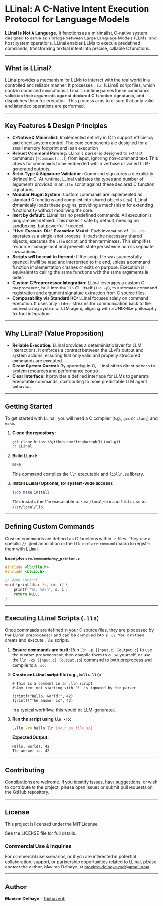 # LLinal: A C-Native Intent Execution Protocol for Language Models

**LLinal Is Not A Language.** It functions as a minimalist, C-native system designed to serve as a bridge between Large Language Models (LLMs) and host system operations. LLinal enables LLMs to execute predefined commands, transforming textual intent into precise, callable C functions.

-----

## What is LLinal?

LLinal provides a mechanism for LLMs to interact with the real world in a controlled and reliable manner. It processes `.lln` (LLinal) script files, which contain command invocations. LLinal's runtime parses these commands, validates their arguments against declared C function signatures, and dispatches them for execution. This process aims to ensure that only valid and intended operations are performed.

-----

## Key Features & Design Principles

  * **C-Native & Minimalist:** Implemented entirely in C to support efficiency and direct system control. The core components are designed for a small memory footprint and lean execution.
  * **Robust Command Parsing:** LLinal's parser is designed to extract commands (`!command(...)`) from input, ignoring non-command text. This allows for commands to be embedded within verbose or varied LLM-generated outputs.
  * **Strict Type & Signature Validation:** Command signatures are explicitly defined in C. At runtime, LLinal validates the types and number of arguments provided in an `.lln` script against these declared C function signatures.
  * **Modular Plugin System:** Custom commands are implemented as standard C functions and compiled into shared objects (`.so`). LLinal dynamically loads these plugins, providing a mechanism for extending functionality without modifying the core.
  * **Inert by default:** LLinal has *no* predefined commands. All execution is programmer-defined. This makes it safe by default, needing no sandboxing, but powerful if needed.
  * **"Live-Execute-Die" Execution Model:** Each invocation of `lln -ro` operates as a single-shot process. It loads the necessary shared objects, executes the `.lln` script, and then terminates. This simplifies resource management and prevents state persistence across separate invocations.
  * **Scripts *will* be read to the end:** If the script file was successfully opened, it will be read and interpreted to the end, unless a command function implementation crashes or exits on purpose. Execution is equivalent to calling the same functions with the same arguments in order.
  * **Custom C Preprocessor Integration:** LLinal leverages a custom C preprocessor, built into the `lln` CLI itself (`lln -p`), to automate command registration and argument signature extraction from C source files.
  * **Composability via Standard I/O:** LLinal focuses solely on command execution. It uses only `stderr` streams for communication back to the orchestrating system or LLM agent, aligning with a UNIX-like philosophy for tool integration.

-----

## Why LLinal? (Value Proposition)

  * **Reliable Execution:** LLinal provides a deterministic layer for LLM interactions. It enforces a contract between the LLM's output and system actions, ensuring that only valid and properly structured commands are executed.
  * **Direct System Control:** By operating in C, LLinal offers direct access to system resources and performance control.
  * **Clear Interface:** It provides a defined interface for LLMs to generate executable commands, contributing to more predictable LLM agent behavior.

-----

## Getting Started

To get started with LLinal, you will need a C compiler (e.g., `gcc` or `clang`) and `make`.

1.  **Clone the repository:**

    ```bash
    git clone https://github.com/friphazeph/LLinal.git
    cd LLinal
    ```

2.  **Build LLinal:**

    ```bash
    make
    ```

    This command compiles the `lln` executable and `liblln.so` library.

3.  **Install LLinal (Optional, for system-wide access):**

    ```bash
    sudo make install
    ```

    This installs the `lln` executable to `/usr/local/bin` and `liblln.so` to `/usr/local/lib`.

-----

## Defining Custom Commands

Custom commands are defined as C functions within `.c` files. They use a specific `// @cmd` annotation or the `LLN_declare_command` macro to register them with LLinal.

**Example: `src/commands/my_printer.c`**

```c
#include <lln/lln.h>
#include <stdio.h>

// @cmd !printf
void *print(char *s, int i) {
    printf("%s, %d\n", s, i);
    return NULL;
}
```

-----

## Executing LLinal Scripts (`.lln`)

Once commands are defined in your C source files, they are processed by the LLinal preprocessor and can be compiled into a `.so`. You can then create and execute `.lln` scripts.

1.  **Ensure commands are built:** Run `lln -p [input.c] [output.c]` to use the custom preprocessor, then compile them to a `.so` yourself, or use the `lln -co [input.c] [output.so]` command to both preprocess and compile to a `.so`.

2.  **Create an LLinal script file (e.g., `hello.lln`):**

    ```lln
    # This is a comment in an .lln script
    # Any text not starting with '!' is ignored by the parser

    !printf("Hello, world!", 42)
    !printf("The answer is", 42)
    ```
    In a typical workflow, this would be LLM-generated.

3.  **Run the script using `lln -ro`:**

    ```bash
    ./lln -ro hello.lln [your_so_file.so]
    ```

    **Expected Output:**

    ```
    Hello, world!, 42
    The answer is, 42
    ```

-----

## Contributing

Contributions are welcome. If you identify issues, have suggestions, or wish to contribute to the project, please open issues or submit pull requests on the GitHub repository.

-----

## License

This project is licensed under the MIT License.

See the LICENSE file for full details.

### Commercial Use & Inquiries

For commercial use scenarios, or if you are interested in potential collaboration, support, or partnership opportunities related to LLinal, please contact the author, Maxime Delhaye, at maxime.delhaye.md@gmail.com.

-----

## Author

**Maxime Delhaye** - [friphazeph](https://github.com/friphazeph)
